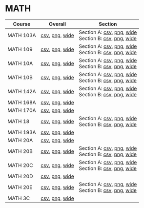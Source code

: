 # MATH

| Course | Overall | Section |
| ------ | ------- | ------- |
| MATH 103A | [csv](https://github.com/UCSD-Historical-Enrollment-Data/2024Summer1/blob/main/overall/MATH%20103A.csv), [png](https://raw.githubusercontent.com/UCSD-Historical-Enrollment-Data/2024Summer1/main/plot_overall/MATH%20103A.png), [wide](https://raw.githubusercontent.com/UCSD-Historical-Enrollment-Data/2024Summer1/main/plot_overall_wide/MATH%20103A.png) | Section A: [csv](https://github.com/UCSD-Historical-Enrollment-Data/2024Summer1/blob/main/section/MATH%20103A_A.csv), [png](https://raw.githubusercontent.com/UCSD-Historical-Enrollment-Data/2024Summer1/main/plot_section/MATH%20103A_A.png), [wide](https://raw.githubusercontent.com/UCSD-Historical-Enrollment-Data/2024Summer1/main/plot_section_wide/MATH%20103A_A.png)<br>Section B: [csv](https://github.com/UCSD-Historical-Enrollment-Data/2024Summer1/blob/main/section/MATH%20103A_B.csv), [png](https://raw.githubusercontent.com/UCSD-Historical-Enrollment-Data/2024Summer1/main/plot_section/MATH%20103A_B.png), [wide](https://raw.githubusercontent.com/UCSD-Historical-Enrollment-Data/2024Summer1/main/plot_section_wide/MATH%20103A_B.png) |
| MATH 109 | [csv](https://github.com/UCSD-Historical-Enrollment-Data/2024Summer1/blob/main/overall/MATH%20109.csv), [png](https://raw.githubusercontent.com/UCSD-Historical-Enrollment-Data/2024Summer1/main/plot_overall/MATH%20109.png), [wide](https://raw.githubusercontent.com/UCSD-Historical-Enrollment-Data/2024Summer1/main/plot_overall_wide/MATH%20109.png) | Section A: [csv](https://github.com/UCSD-Historical-Enrollment-Data/2024Summer1/blob/main/section/MATH%20109_A.csv), [png](https://raw.githubusercontent.com/UCSD-Historical-Enrollment-Data/2024Summer1/main/plot_section/MATH%20109_A.png), [wide](https://raw.githubusercontent.com/UCSD-Historical-Enrollment-Data/2024Summer1/main/plot_section_wide/MATH%20109_A.png)<br>Section B: [csv](https://github.com/UCSD-Historical-Enrollment-Data/2024Summer1/blob/main/section/MATH%20109_B.csv), [png](https://raw.githubusercontent.com/UCSD-Historical-Enrollment-Data/2024Summer1/main/plot_section/MATH%20109_B.png), [wide](https://raw.githubusercontent.com/UCSD-Historical-Enrollment-Data/2024Summer1/main/plot_section_wide/MATH%20109_B.png) |
| MATH 10A | [csv](https://github.com/UCSD-Historical-Enrollment-Data/2024Summer1/blob/main/overall/MATH%2010A.csv), [png](https://raw.githubusercontent.com/UCSD-Historical-Enrollment-Data/2024Summer1/main/plot_overall/MATH%2010A.png), [wide](https://raw.githubusercontent.com/UCSD-Historical-Enrollment-Data/2024Summer1/main/plot_overall_wide/MATH%2010A.png) | Section A: [csv](https://github.com/UCSD-Historical-Enrollment-Data/2024Summer1/blob/main/section/MATH%2010A_A.csv), [png](https://raw.githubusercontent.com/UCSD-Historical-Enrollment-Data/2024Summer1/main/plot_section/MATH%2010A_A.png), [wide](https://raw.githubusercontent.com/UCSD-Historical-Enrollment-Data/2024Summer1/main/plot_section_wide/MATH%2010A_A.png)<br>Section B: [csv](https://github.com/UCSD-Historical-Enrollment-Data/2024Summer1/blob/main/section/MATH%2010A_B.csv), [png](https://raw.githubusercontent.com/UCSD-Historical-Enrollment-Data/2024Summer1/main/plot_section/MATH%2010A_B.png), [wide](https://raw.githubusercontent.com/UCSD-Historical-Enrollment-Data/2024Summer1/main/plot_section_wide/MATH%2010A_B.png) |
| MATH 10B | [csv](https://github.com/UCSD-Historical-Enrollment-Data/2024Summer1/blob/main/overall/MATH%2010B.csv), [png](https://raw.githubusercontent.com/UCSD-Historical-Enrollment-Data/2024Summer1/main/plot_overall/MATH%2010B.png), [wide](https://raw.githubusercontent.com/UCSD-Historical-Enrollment-Data/2024Summer1/main/plot_overall_wide/MATH%2010B.png) | Section A: [csv](https://github.com/UCSD-Historical-Enrollment-Data/2024Summer1/blob/main/section/MATH%2010B_A.csv), [png](https://raw.githubusercontent.com/UCSD-Historical-Enrollment-Data/2024Summer1/main/plot_section/MATH%2010B_A.png), [wide](https://raw.githubusercontent.com/UCSD-Historical-Enrollment-Data/2024Summer1/main/plot_section_wide/MATH%2010B_A.png)<br>Section B: [csv](https://github.com/UCSD-Historical-Enrollment-Data/2024Summer1/blob/main/section/MATH%2010B_B.csv), [png](https://raw.githubusercontent.com/UCSD-Historical-Enrollment-Data/2024Summer1/main/plot_section/MATH%2010B_B.png), [wide](https://raw.githubusercontent.com/UCSD-Historical-Enrollment-Data/2024Summer1/main/plot_section_wide/MATH%2010B_B.png) |
| MATH 142A | [csv](https://github.com/UCSD-Historical-Enrollment-Data/2024Summer1/blob/main/overall/MATH%20142A.csv), [png](https://raw.githubusercontent.com/UCSD-Historical-Enrollment-Data/2024Summer1/main/plot_overall/MATH%20142A.png), [wide](https://raw.githubusercontent.com/UCSD-Historical-Enrollment-Data/2024Summer1/main/plot_overall_wide/MATH%20142A.png) | Section A: [csv](https://github.com/UCSD-Historical-Enrollment-Data/2024Summer1/blob/main/section/MATH%20142A_A.csv), [png](https://raw.githubusercontent.com/UCSD-Historical-Enrollment-Data/2024Summer1/main/plot_section/MATH%20142A_A.png), [wide](https://raw.githubusercontent.com/UCSD-Historical-Enrollment-Data/2024Summer1/main/plot_section_wide/MATH%20142A_A.png)<br>Section B: [csv](https://github.com/UCSD-Historical-Enrollment-Data/2024Summer1/blob/main/section/MATH%20142A_B.csv), [png](https://raw.githubusercontent.com/UCSD-Historical-Enrollment-Data/2024Summer1/main/plot_section/MATH%20142A_B.png), [wide](https://raw.githubusercontent.com/UCSD-Historical-Enrollment-Data/2024Summer1/main/plot_section_wide/MATH%20142A_B.png) |
| MATH 168A | [csv](https://github.com/UCSD-Historical-Enrollment-Data/2024Summer1/blob/main/overall/MATH%20168A.csv), [png](https://raw.githubusercontent.com/UCSD-Historical-Enrollment-Data/2024Summer1/main/plot_overall/MATH%20168A.png), [wide](https://raw.githubusercontent.com/UCSD-Historical-Enrollment-Data/2024Summer1/main/plot_overall_wide/MATH%20168A.png) |  |
| MATH 170A | [csv](https://github.com/UCSD-Historical-Enrollment-Data/2024Summer1/blob/main/overall/MATH%20170A.csv), [png](https://raw.githubusercontent.com/UCSD-Historical-Enrollment-Data/2024Summer1/main/plot_overall/MATH%20170A.png), [wide](https://raw.githubusercontent.com/UCSD-Historical-Enrollment-Data/2024Summer1/main/plot_overall_wide/MATH%20170A.png) |  |
| MATH 18 | [csv](https://github.com/UCSD-Historical-Enrollment-Data/2024Summer1/blob/main/overall/MATH%2018.csv), [png](https://raw.githubusercontent.com/UCSD-Historical-Enrollment-Data/2024Summer1/main/plot_overall/MATH%2018.png), [wide](https://raw.githubusercontent.com/UCSD-Historical-Enrollment-Data/2024Summer1/main/plot_overall_wide/MATH%2018.png) | Section A: [csv](https://github.com/UCSD-Historical-Enrollment-Data/2024Summer1/blob/main/section/MATH%2018_A.csv), [png](https://raw.githubusercontent.com/UCSD-Historical-Enrollment-Data/2024Summer1/main/plot_section/MATH%2018_A.png), [wide](https://raw.githubusercontent.com/UCSD-Historical-Enrollment-Data/2024Summer1/main/plot_section_wide/MATH%2018_A.png)<br>Section B: [csv](https://github.com/UCSD-Historical-Enrollment-Data/2024Summer1/blob/main/section/MATH%2018_B.csv), [png](https://raw.githubusercontent.com/UCSD-Historical-Enrollment-Data/2024Summer1/main/plot_section/MATH%2018_B.png), [wide](https://raw.githubusercontent.com/UCSD-Historical-Enrollment-Data/2024Summer1/main/plot_section_wide/MATH%2018_B.png) |
| MATH 193A | [csv](https://github.com/UCSD-Historical-Enrollment-Data/2024Summer1/blob/main/overall/MATH%20193A.csv), [png](https://raw.githubusercontent.com/UCSD-Historical-Enrollment-Data/2024Summer1/main/plot_overall/MATH%20193A.png), [wide](https://raw.githubusercontent.com/UCSD-Historical-Enrollment-Data/2024Summer1/main/plot_overall_wide/MATH%20193A.png) |  |
| MATH 20A | [csv](https://github.com/UCSD-Historical-Enrollment-Data/2024Summer1/blob/main/overall/MATH%2020A.csv), [png](https://raw.githubusercontent.com/UCSD-Historical-Enrollment-Data/2024Summer1/main/plot_overall/MATH%2020A.png), [wide](https://raw.githubusercontent.com/UCSD-Historical-Enrollment-Data/2024Summer1/main/plot_overall_wide/MATH%2020A.png) |  |
| MATH 20B | [csv](https://github.com/UCSD-Historical-Enrollment-Data/2024Summer1/blob/main/overall/MATH%2020B.csv), [png](https://raw.githubusercontent.com/UCSD-Historical-Enrollment-Data/2024Summer1/main/plot_overall/MATH%2020B.png), [wide](https://raw.githubusercontent.com/UCSD-Historical-Enrollment-Data/2024Summer1/main/plot_overall_wide/MATH%2020B.png) | Section A: [csv](https://github.com/UCSD-Historical-Enrollment-Data/2024Summer1/blob/main/section/MATH%2020B_A.csv), [png](https://raw.githubusercontent.com/UCSD-Historical-Enrollment-Data/2024Summer1/main/plot_section/MATH%2020B_A.png), [wide](https://raw.githubusercontent.com/UCSD-Historical-Enrollment-Data/2024Summer1/main/plot_section_wide/MATH%2020B_A.png)<br>Section B: [csv](https://github.com/UCSD-Historical-Enrollment-Data/2024Summer1/blob/main/section/MATH%2020B_B.csv), [png](https://raw.githubusercontent.com/UCSD-Historical-Enrollment-Data/2024Summer1/main/plot_section/MATH%2020B_B.png), [wide](https://raw.githubusercontent.com/UCSD-Historical-Enrollment-Data/2024Summer1/main/plot_section_wide/MATH%2020B_B.png) |
| MATH 20C | [csv](https://github.com/UCSD-Historical-Enrollment-Data/2024Summer1/blob/main/overall/MATH%2020C.csv), [png](https://raw.githubusercontent.com/UCSD-Historical-Enrollment-Data/2024Summer1/main/plot_overall/MATH%2020C.png), [wide](https://raw.githubusercontent.com/UCSD-Historical-Enrollment-Data/2024Summer1/main/plot_overall_wide/MATH%2020C.png) | Section A: [csv](https://github.com/UCSD-Historical-Enrollment-Data/2024Summer1/blob/main/section/MATH%2020C_A.csv), [png](https://raw.githubusercontent.com/UCSD-Historical-Enrollment-Data/2024Summer1/main/plot_section/MATH%2020C_A.png), [wide](https://raw.githubusercontent.com/UCSD-Historical-Enrollment-Data/2024Summer1/main/plot_section_wide/MATH%2020C_A.png)<br>Section B: [csv](https://github.com/UCSD-Historical-Enrollment-Data/2024Summer1/blob/main/section/MATH%2020C_B.csv), [png](https://raw.githubusercontent.com/UCSD-Historical-Enrollment-Data/2024Summer1/main/plot_section/MATH%2020C_B.png), [wide](https://raw.githubusercontent.com/UCSD-Historical-Enrollment-Data/2024Summer1/main/plot_section_wide/MATH%2020C_B.png) |
| MATH 20D | [csv](https://github.com/UCSD-Historical-Enrollment-Data/2024Summer1/blob/main/overall/MATH%2020D.csv), [png](https://raw.githubusercontent.com/UCSD-Historical-Enrollment-Data/2024Summer1/main/plot_overall/MATH%2020D.png), [wide](https://raw.githubusercontent.com/UCSD-Historical-Enrollment-Data/2024Summer1/main/plot_overall_wide/MATH%2020D.png) |  |
| MATH 20E | [csv](https://github.com/UCSD-Historical-Enrollment-Data/2024Summer1/blob/main/overall/MATH%2020E.csv), [png](https://raw.githubusercontent.com/UCSD-Historical-Enrollment-Data/2024Summer1/main/plot_overall/MATH%2020E.png), [wide](https://raw.githubusercontent.com/UCSD-Historical-Enrollment-Data/2024Summer1/main/plot_overall_wide/MATH%2020E.png) | Section A: [csv](https://github.com/UCSD-Historical-Enrollment-Data/2024Summer1/blob/main/section/MATH%2020E_A.csv), [png](https://raw.githubusercontent.com/UCSD-Historical-Enrollment-Data/2024Summer1/main/plot_section/MATH%2020E_A.png), [wide](https://raw.githubusercontent.com/UCSD-Historical-Enrollment-Data/2024Summer1/main/plot_section_wide/MATH%2020E_A.png)<br>Section B: [csv](https://github.com/UCSD-Historical-Enrollment-Data/2024Summer1/blob/main/section/MATH%2020E_B.csv), [png](https://raw.githubusercontent.com/UCSD-Historical-Enrollment-Data/2024Summer1/main/plot_section/MATH%2020E_B.png), [wide](https://raw.githubusercontent.com/UCSD-Historical-Enrollment-Data/2024Summer1/main/plot_section_wide/MATH%2020E_B.png) |
| MATH 3C | [csv](https://github.com/UCSD-Historical-Enrollment-Data/2024Summer1/blob/main/overall/MATH%203C.csv), [png](https://raw.githubusercontent.com/UCSD-Historical-Enrollment-Data/2024Summer1/main/plot_overall/MATH%203C.png), [wide](https://raw.githubusercontent.com/UCSD-Historical-Enrollment-Data/2024Summer1/main/plot_overall_wide/MATH%203C.png) |  |
